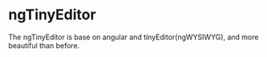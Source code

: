 # ngTinyEditor
The ngTinyEditor is base on angular and tinyEditor(ngWYSIWYG), and more beautiful than before.
